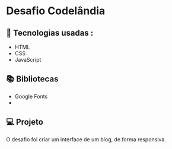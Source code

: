 # Desafio Codelândia

## 🚀 Tecnologias usadas :
- HTML
- CSS
- JavaScript


## 📚 Bibliotecas
- Google Fonts
-  
## 💻 Projeto
O desafio foi criar um interface de um blog, de forma responsiva.
